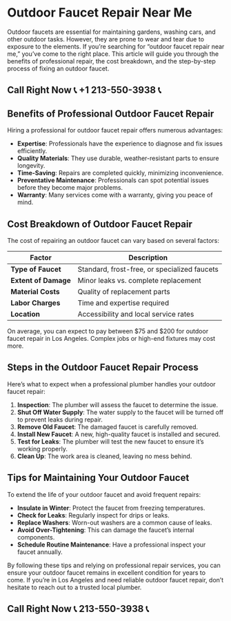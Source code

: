 # Outdoor Faucet Repair Near Me

Outdoor faucets are essential for maintaining gardens, washing cars, and other outdoor tasks. However, they are prone to wear and tear due to exposure to the elements. If you’re searching for “outdoor faucet repair near me,” you’ve come to the right place. This article will guide you through the benefits of professional repair, the cost breakdown, and the step-by-step process of fixing an outdoor faucet.

## Call Right Now 📞 +1 213-550-3938 📞

## Benefits of Professional Outdoor Faucet Repair

Hiring a professional for outdoor faucet repair offers numerous advantages:

- **Expertise**: Professionals have the experience to diagnose and fix issues efficiently.
- **Quality Materials**: They use durable, weather-resistant parts to ensure longevity.
- **Time-Saving**: Repairs are completed quickly, minimizing inconvenience.
- **Preventative Maintenance**: Professionals can spot potential issues before they become major problems.
- **Warranty**: Many services come with a warranty, giving you peace of mind.

## Cost Breakdown of Outdoor Faucet Repair

The cost of repairing an outdoor faucet can vary based on several factors:

| **Factor**              | **Description**                                  |
|--------------------------|--------------------------------------------------|
| **Type of Faucet**       | Standard, frost-free, or specialized faucets    |
| **Extent of Damage**     | Minor leaks vs. complete replacement             |
| **Material Costs**       | Quality of replacement parts                     |
| **Labor Charges**        | Time and expertise required                     |
| **Location**             | Accessibility and local service rates            |

On average, you can expect to pay between $75 and $200 for outdoor faucet repair in Los Angeles. Complex jobs or high-end fixtures may cost more.

## Steps in the Outdoor Faucet Repair Process

Here’s what to expect when a professional plumber handles your outdoor faucet repair:

1. **Inspection**: The plumber will assess the faucet to determine the issue.
2. **Shut Off Water Supply**: The water supply to the faucet will be turned off to prevent leaks during repair.
3. **Remove Old Faucet**: The damaged faucet is carefully removed.
4. **Install New Faucet**: A new, high-quality faucet is installed and secured.
5. **Test for Leaks**: The plumber will test the new faucet to ensure it’s working properly.
6. **Clean Up**: The work area is cleaned, leaving no mess behind.

## Tips for Maintaining Your Outdoor Faucet

To extend the life of your outdoor faucet and avoid frequent repairs:

- **Insulate in Winter**: Protect the faucet from freezing temperatures.
- **Check for Leaks**: Regularly inspect for drips or leaks.
- **Replace Washers**: Worn-out washers are a common cause of leaks.
- **Avoid Over-Tightening**: This can damage the faucet’s internal components.
- **Schedule Routine Maintenance**: Have a professional inspect your faucet annually.

By following these tips and relying on professional repair services, you can ensure your outdoor faucet remains in excellent condition for years to come. If you’re in Los Angeles and need reliable outdoor faucet repair, don’t hesitate to reach out to a trusted local plumber.
## Call Right Now 📞 213-550-3938 📞